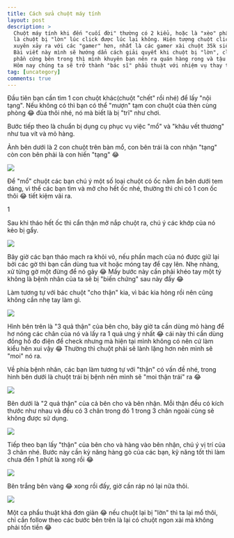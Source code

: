 ```yaml
---
title: Cách sửa chuột máy tính
layout: post
description: >
  Chuột máy tính khi đến "cuối đời" thường có 2 kiểu, hoặc là "xèo" phấn cứng bên trong luôn hoặc 
  là chuột bị "lờn" lúc click được lúc lại không. Hiện tượng chuột click lúc được lúc không thường 
  xuyên xảy ra với các "gamer" hơn, nhất là các gamer xài chuột 35k siêu lỡm mua ở quán hàng rong gần trường như mình 😂. 
  Bài viết này mình sẽ hướng dẩn cách giải quyết khi chuột bị "lờn", click lúc được lúc không. Còn nếu chuột bị "xèo" 
  phần cứng bên trong thì mình khuyên bạn nên ra quán hàng rong và tậu 1 em mới cóng, 35k có thể xài được cả tháng, tháng sau đổi chuột mới 😂
  Hôm nay chúng ta sẽ trở thành "bác sĩ" phẩu thuật với nhiệm vụ thay thế "thận" cho bệnh nhân chuột
tag: [uncategory]
comments: true
---
```


Đầu tiên bạn cần tìm 1 con chuột khác(chuột "chết" rồi nhé) để lấy "nội tạng". Nếu không có thì bạn có thể "mượn" tạm con chuột của thèn cùng phòng 😂 đùa thôi nhé, nó mà biết là bị "trĩ" như chơi.

Bước tiếp theo là chuẩn bị dụng cụ phục vụ việc "mổ" và "khâu vết thương" như tua vít và mỏ hàng.

Ảnh bên dưới là 2 con chuột trên bàn mổ, con bên trái là con nhận "tạng" còn con bên phải là con hiến "tạng" 😂

![](https://3.bp.blogspot.com/-7a4U_6Qy3Do/WCGj0Q5YoSI/AAAAAAAAQK8/pAQWQdOY-00I3DfgSAwmt-3-P3C8e8iPQCLcB/s1600/P_20161108_154451.jpg)

Để "mổ" chuột các bạn chú ý một số loại chuột có ốc nằm ẩn bên dưới tem dáng, vì thế các bạn tìm và mở cho hết ốc nhé, thường thì chỉ có 1 con ốc thôi 😂 tiết kiệm vãi ra.

1[](https://2.bp.blogspot.com/-V5mu6K0InH0/WCGlHfdmkSI/AAAAAAAAQLA/cIHs271AooEVeqLvrgyHtSMYQjckoFenwCLcB/s1600/P_20161108_155722.jpg)

Sau khi tháo hết ốc thì cẩn thận mở nắp chuột ra, chú ý các khớp của nó kẻo bị gẩy.

![](https://3.bp.blogspot.com/-jQFXEMZfvv0/WCGm8xSoL5I/AAAAAAAAQLM/p7M3qj4eqJ0kokvD1QKxOSVfLVc0sHCwgCLcB/s1600/P_20161108_155941.jpg)

Bây giờ các bạn tháo mạch ra khỏi vỏ, nếu phần mạch của nó được giữ lại bởi các gờ thì bạn cần dùng tua vít hoặc móng tay để cạy lên. Nhẹ nhàng, xử từng gờ một đừng để nó gảy 😂 Mấy bước này cần phải khéo tay một tý không là bệnh nhân của ta sẽ bị "biến chứng" sau này đấy  😂

Làm tương tự với bác chuột "cho thận" kia, vì bác kia hỏng rồi nên cũng không cần nhẹ tay làm gì.

![](https://2.bp.blogspot.com/-Ap-T5FS6aS8/WCGn0Ph6B5I/AAAAAAAAQLQ/69UYjba_-hYO1xDFbu5XCmLWJsDQmR6ywCLcB/s1600/P_20161108_160911.jpg)

Hình bên trên là "3 quả thận" của bên cho, bây giờ ta cần dùng mỏ hàng để hơ nóng các chân của nó và lấy ra 1 quả ưng ý nhất 😂 cái này thì cần dùng đồng hồ đo điện để check nhưng mà hiện tại mình không có nên cứ làm kiểu hên xui vậy 😂 Thường thì chuột phải sẽ lành lặng hơn nên mình sẽ "moi" nó ra.

Về phía bệnh nhân, các bạn làm tương tự với "thận" có vấn đề nhé, trong hình bên dưới là chuột trái bị bệnh nên mình sẽ "moi thận trái" ra 😂

![](https://2.bp.blogspot.com/-ImHktp60pUk/WCGofbTtGTI/AAAAAAAAQLY/fSs4_rB4WCMQHOf08r0B0MSHLUmtmFdSwCLcB/s1600/P_20161108_160832.jpg)

Bên dưới là "2 quả thận" của cả bên cho và bên nhận. Mỗi thận đều có kích thước như nhau và đều có 3 chân trong đó 1 trong 3 chân ngoài cùng sẽ không được sử dụng.

![](https://2.bp.blogspot.com/-JtjjKlKKPB0/WCGpJvO60hI/AAAAAAAAQLc/xRCy678pY_gfktfDHaDt4CvZGurNZzbzwCLcB/s1600/P_20161108_161228.jpg)

Tiếp theo bạn lấy "thận" của bên cho và hàng vào bên nhận, chú ý vị trí của 3 chân nhé. Bước này cần kỷ năng hàng gò của các bạn, kỹ năng tốt thì làm chưa đến 1 phút là xong rồi 😂

![](https://2.bp.blogspot.com/-yoJtTOoI3Ng/WCGpiuScZJI/AAAAAAAAQLg/5CYOymI3Bpo2lQQkHJkQOHRVNa73T4FIQCLcB/s1600/P_20161108_161555.jpg)

Bên trắng bên vàng 😂 xong rồi đấy, giờ cần ráp nó lại nữa thôi.

![](https://4.bp.blogspot.com/-X5XzGjfAAJ0/WCGpwKWUOUI/AAAAAAAAQLo/G_nYpLO-ppw2-B5RUfzW8_iO2sKQyqE8ACLcB/s1600/P_20161108_161835.jpg)

Một ca phẩu thuật khá đơn giản 😂 nếu chuột lại bị "lờn" thì ta lại mổ thôi, chỉ cần follow theo các bước bên trên là lại có chuột ngon xài mà không phải tốn tiền 😂
